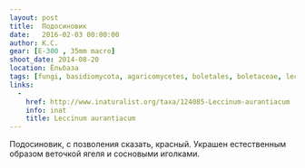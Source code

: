 ```yaml
---
layout: post
title:  Подосиновик
date:   2016-02-03 00:00:00
author: К.С.
gear: [E-300 , 35mm macro]
shoot_date: 2014-08-20
location: Ёльбаза
tags: [fungi, basidiomycota, agaricomycetes, boletales, boletaceae, leccinum, leccinum aurantiacum]
links:
  -
    href: http://www.inaturalist.org/taxa/124085-Leccinum-aurantiacum
    info: inat
    title: Leccinum aurantiacum
---
```


Подосиновик, с позволения сказать, красный. Украшен естественным образом веточкой ягеля и сосновыми иголками.

